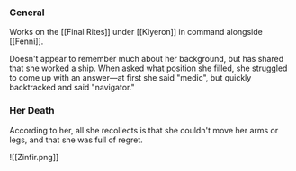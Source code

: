 
### General 
Works on the [[Final Rites]] under [[Kiyeron]] in command alongside [[Fenni]]. 

Doesn't appear to remember much about her background, but has shared that she worked a ship. When asked what position she filled, she struggled to come up with an answer—at first she said "medic", but quickly backtracked and said "navigator."

### Her Death
According to her, all she recollects is that she couldn't move her arms or legs, and that she was full of regret.

![[Zinfir.png]]